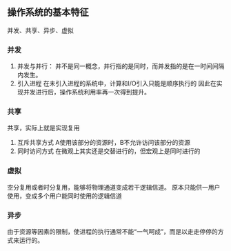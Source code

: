 ## 操作系统的基本特征

并发、共享、异步、虚拟

### 并发

1. 并发与并行： 并不是同一概念，并行指的是同时，而并发指的是在一时间间隔内发生。
2. 引入进程
   在未引入进程的系统中，计算和I/O引入只能是顺序执行的
   因此在实现并发进行后，操作系统利用率再一次得到提升。

### 共享

共享，实际上就是实现复用
1. 互斥共享方式     A使用该部分的资源时，B不允许访问该部分的资源 
2. 同时访问方式     在微观上其实还是交替进行的，但宏观上是同时进行的

### 虚拟

空分复用或者时分复用，能够将物理通道变成若干逻辑信道。
原本只能供一用户使用，变成多个用户能同时使用的逻辑信道

### 异步

由于资源等因素的限制，使进程的执行通常不能“一气呵成”，而是以走走停停的方式来运行的。